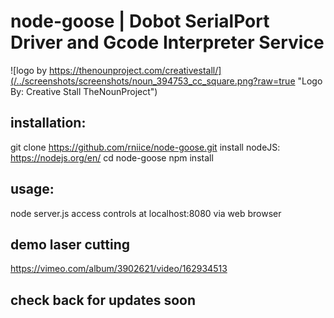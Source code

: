 # node-goose | Dobot SerialPort Driver and Gcode Interpreter Service

![logo by https://thenounproject.com/creativestall/](/../screenshots/screenshots/noun_394753_cc_square.png?raw=true "Logo By: Creative Stall TheNounProject")
	 
## installation: 

git clone https://github.com/rniice/node-goose.git 
install nodeJS: https://nodejs.org/en/ 
cd node-goose
npm install

## usage:

node server.js
access controls at localhost:8080 via web browser

## demo laser cutting

https://vimeo.com/album/3902621/video/162934513

## check back for updates soon


